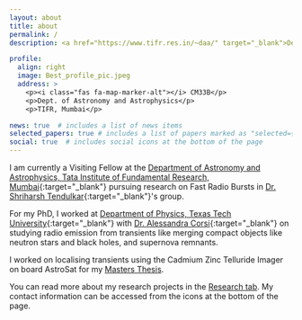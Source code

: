 ```yaml
---
layout: about
title: about
permalink: /
description: <a href="https://www.tifr.res.in/~daa/" target="_blank">Department of Astronomy and Astrophysics, Tata Institute of Fundamental Research</a>

profile:
  align: right
  image: Best_profile_pic.jpeg
  address: >
    <p><i class="fas fa-map-marker-alt"></i> CM33B</p>
    <p>Dept. of Astronomy and Astrophysics</p>
    <p>TIFR, Mumbai</p>

news: true  # includes a list of news items
selected_papers: true # includes a list of papers marked as "selected={true}"
social: true  # includes social icons at the bottom of the page
---
```

I am currently a Visiting Fellow at the [Department of Astronomy and Astrophysics, Tata Institute of Fundamental Research, Mumbai](https://www.tifr.res.in/~daa/index.html){:target="_blank"} pursuing research on Fast Radio Bursts in [Dr. Shriharsh Tendulkar](https://web.tifr.res.in/~shriharsh.tendulkar/){:target="_blank"}'s group. 

For my PhD, I worked at [Department of Physics, Texas Tech University](https://www.depts.ttu.edu/phas/){:target="_blank"} with [Dr. Alessandra Corsi](http://www.depts.ttu.edu/phas/People/Faculty/bio_corsi/bio_corsi.php){:target="_blank"} on studying radio emission from transients like merging compact objects like neutron stars and black holes, and supernova remnants.

I worked on localising transients using the Cadmium Zinc Telluride Imager on board AstroSat for my [Masters Thesis](/projects/3_project).

You can read more about my research projects in the [Research tab](/research). My contact information can be accessed from the icons at the bottom of the page.
